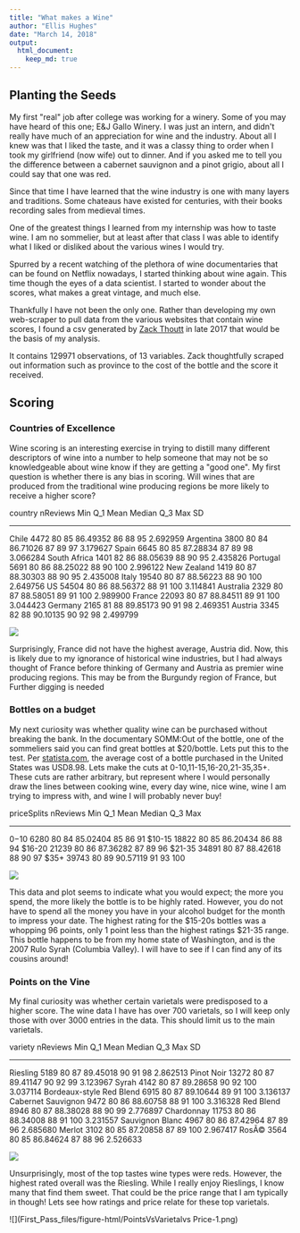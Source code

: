 ```yaml
---
title: "What makes a Wine"
author: "Ellis Hughes"
date: "March 14, 2018"
output:
  html_document:
    keep_md: true
---
```




## Planting the Seeds

My first "real" job after college was working for a winery. Some of you may have heard of this one; E&J Gallo Winery. I was just an intern, and didn't really have much of an appreciation for wine and the industry. About all I knew was that I liked the taste, and it was a classy thing to order when I took my girlfriend (now wife) out to dinner. And if you asked me to tell you the difference between a cabernet sauvignon and a pinot grigio, about all I could say that one was red. 

Since that time I have learned that the wine industry is one with many layers and traditions. Some chateaus have existed for centuries, with their books recording sales from medieval times. 

One of the greatest things I learned from my internship was how to taste wine. I am no sommelier, but at least after that class I was able to identify what I liked or disliked about the various wines I would try. 

Spurred by a recent watching of the plethora of wine documentaries that can be found on Netflix nowadays, I started thinking about wine again. This time though the eyes of a data scientist. I started to wonder about the scores, what makes a great vintage, and much else. 

Thankfully I have not been the only one. Rather than developing my own web-scraper to pull data from the various websites that contain wine scores, I found a csv generated by [Zack Thoutt]("https://www.kaggle.com/zynicide/wine-reviews/data") in late 2017 that would be the basis of my analysis. 

It contains 129971 observations, of 13 variables. Zack thoughtfully scraped out information such as province to the cost of the bottle and the score it received. 

## Scoring

### Countries of Excellence
Wine scoring is an interesting exercise in trying to distill many different descriptors of wine into a number to help someone that may not be so knowledgeable about wine know if they are getting a "good one". My first question is whether there is any bias in scoring. Will wines that are produced from the traditional wine producing regions be more likely to receive a higher score?



country         nReviews   Min   Q_1       Mean   Median   Q_3   Max         SD
-------------  ---------  ----  ----  ---------  -------  ----  ----  ---------
Chile               4472    80    85   86.49352       86    88    95   2.692959
Argentina           3800    80    84   86.71026       87    89    97   3.179627
Spain               6645    80    85   87.28834       87    89    98   3.066284
South Africa        1401    82    86   88.05639       88    90    95   2.435826
Portugal            5691    80    86   88.25022       88    90   100   2.996122
New Zealand         1419    80    87   88.30303       88    90    95   2.435008
Italy              19540    80    87   88.56223       88    90   100   2.649756
US                 54504    80    86   88.56372       88    91   100   3.114841
Australia           2329    80    87   88.58051       89    91   100   2.989900
France             22093    80    87   88.84511       89    91   100   3.044423
Germany             2165    81    88   89.85173       90    91    98   2.469351
Austria             3345    82    88   90.10135       90    92    98   2.499799

![](First_Pass_files/figure-html/PointsVsCountry-1.png)<!-- -->

Surprisingly, France did not have the highest average, Austria did. Now, this is likely due to my ignorance of historical wine industries, but I had always thought of France before thinking of Germany and Austria as premier wine producing regions. This may be from the Burgundy region of France, but Further digging is needed

### Bottles on a budget

My next curiosity was whether quality wine can be purchased without breaking the bank. In the documentary SOMM:Out of the bottle, one of the sommeliers said you can find great bottles at $20/bottle. Lets put this to the test. Per [statista.com]("https://www.statista.com/statistics/259433/average-price-of-leading-types-of-wine-in-the-us/"), the average cost of a bottle purchased in the United States was USD8.98. Lets make the cuts at 0-10,11-15,16-20,21-35,35+. These cuts are rather arbitrary, but represent where I would personally draw the lines between cooking wine, every day wine, nice wine, wine I am trying to impress with, and wine I will probably never buy!



priceSplits    nReviews   Min   Q_1       Mean   Median   Q_3   Max
------------  ---------  ----  ----  ---------  -------  ----  ----
$0-$10             6280    80    84   85.02404       85    86    91
$10-15            18822    80    85   86.20434       86    88    94
$16-20            21239    80    86   87.36282       87    89    96
$21-35            34891    80    87   88.42618       88    90    97
$35+              39743    80    89   90.57119       91    93   100

![](First_Pass_files/figure-html/PointsVsPrice-1.png)<!-- -->

This data and plot seems to indicate what you would expect; the more you spend, the more likely the bottle is to be highly rated. However, you do not have to spend all the money you have in your alcohol budget for the month to impress your date. The highest rating for the \$15-20s bottles was a whopping 96 points, only 1 point less than the highest ratings \$21-35 range. This bottle happens to be from my home state of Washington, and is the 2007 Rulo Syrah (Columbia Valley). I will have to see if I can find any of its cousins around!

### Points on the Vine

My final curiosity was whether certain varietals were predisposed to a higher score. The wine data I have has over 700 varietals, so I will keep only those with over 3000 entries in the data. This should limit us to the main varietals. 



variety                     nReviews   Min   Q_1       Mean   Median   Q_3   Max         SD
-------------------------  ---------  ----  ----  ---------  -------  ----  ----  ---------
Riesling                        5189    80    87   89.45018       90    91    98   2.862513
Pinot Noir                     13272    80    87   89.41147       90    92    99   3.123967
Syrah                           4142    80    87   89.28658       90    92   100   3.037114
Bordeaux-style Red Blend        6915    80    87   89.10644       89    91   100   3.136137
Cabernet Sauvignon              9472    80    86   88.60758       88    91   100   3.316328
Red Blend                       8946    80    87   88.38028       88    90    99   2.776897
Chardonnay                     11753    80    86   88.34008       88    91   100   3.231557
Sauvignon Blanc                 4967    80    86   87.42964       87    89    96   2.685680
Merlot                          3102    80    85   87.20858       87    89   100   2.967417
RosÃ©                           3564    80    85   86.84624       87    88    96   2.526633

![](First_Pass_files/figure-html/PointsVsVarietal-1.png)<!-- -->


Unsurprisingly, most of the top tastes wine types were reds. However, the highest rated overall was the Riesling. While I really enjoy Rieslings, I know many that find them sweet. That could be the price range that I am typically in though! Lets see how ratings and price relate for these top varietals.

![](First_Pass_files/figure-html/PointsVsVarietalvs Price-1.png)<!-- -->
